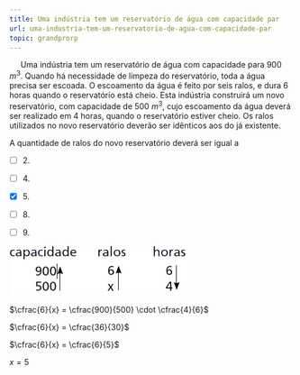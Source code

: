 ```yaml
---
title: Uma indústria tem um reservatório de água com capacidade par
url: uma-industria-tem-um-reservatorio-de-agua-com-capacidade-par
topic: grandprorp
---
```



     Uma indústria tem um reservatório de água com capacidade para 900 $m^3$. Quando há necessidade de limpeza do reservatório, toda a água precisa ser escoada. O escoamento da água é feito por seis ralos, e dura 6 horas quando o reservatório está cheio. Esta indústria construirá um novo reservatório, com capacidade de 500 $m^3$, cujo escoamento da água deverá ser realizado em 4 horas, quando o reservatório estiver cheio. Os ralos utilizados no novo reservatório deverão ser idênticos aos do já existente.

A quantidade de ralos do novo reservatório deverá ser igual a



- [ ] 2\.
- [ ] 4\.
- [x] 5\.
- [ ] 8\.
- [ ] 9\.


![](f6b3eb57-3df2-d605-8c90-1ff47f4b5584.png)

$\cfrac{6}{x} = \cfrac{900}{500} \cdot \cfrac{4}{6}$

$\cfrac{6}{x} = \cfrac{36}{30}$

$\cfrac{6}{x} = \cfrac{6}{5}$

$x = 5$
